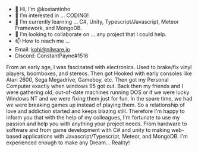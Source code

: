 - 👋 Hi, I’m @kostantinho
- 👀 I’m interested in ... CODING!
- 🌱 I’m currently learning ... C#, Unity, Typescript/Javascript, Meteor Framework, and MongoDB.
- 💞️ I’m looking to collaborate on ... any project that I could help.
- 📫 How to reach me ...
-    Email: kohi@nilware.io
-    Discord: ConstantPayne#1516

From an early age, I was fascinated with electronics.
Used to brake/fix vinyl players, boomboxes, and stereos.
Then got Hooked with early consoles like Atari 2600, Sega Megadrive, Gameboy, etc.
Then got my Personal Computer exactly when windows 95 got out. Back then 
my friends and I were gathering old, out-of-date machines running DOS or
if we were lucky Windows NT and we were fixing them just for fun. 
In the spare time, we had we were breaking games up instead of playing them.
So a relationship of love and addiction started and keeps blazing still.
Therefore I'm happy to inform you that with the help of my colleagues,
I'm fortunate to use my passion and help you with anything your project needs.
From hardware to software and from game development with C# and unity to
making web-based applications with Javascript/Typescript, Meteor, and MongoDB.
I'm experienced enough to make any Dream... Reality!
